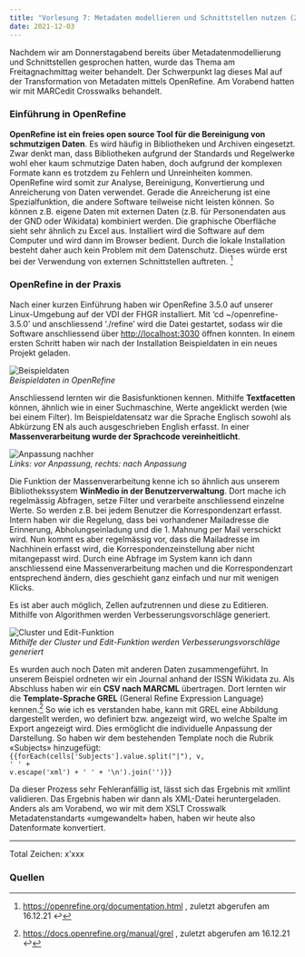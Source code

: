 ```yaml
---
title: "Vorlesung 7: Metadaten modellieren und Schnittstellen nutzen (2/2)"
date: 2021-12-03
---
```


Nachdem wir am Donnerstagabend bereits über Metadatenmodellierung und Schnittstellen gesprochen hatten, wurde das Thema am Freitagnachmittag weiter behandelt. Der Schwerpunkt lag dieses Mal auf der Transformation von Metadaten mittels OpenRefine. Am Vorabend hatten wir mit MARCedit Crosswalks behandelt.

### Einführung in OpenRefine
**OpenRefine ist ein freies open source Tool für die Bereinigung von schmutzigen Daten**. Es wird häufig in Bibliotheken und Archiven eingesetzt. Zwar denkt man, dass Bibliotheken aufgrund der Standards und Regelwerke wohl eher kaum schmutzige Daten haben, doch aufgrund der komplexen Formate kann es trotzdem zu Fehlern und Unreinheiten kommen. OpenRefine wird somit zur Analyse, Bereinigung, Konvertierung und Anreicherung von Daten verwendet. Gerade die Anreicherung ist eine Spezialfunktion, die andere Software teilweise nicht leisten können. So können z.B. eigene Daten mit externen Daten (z.B. für Personendaten aus der GND oder Wikidata) kombiniert werden. Die graphische Oberfläche sieht sehr ähnlich zu Excel aus. Installiert wird die Software auf dem Computer und wird dann im Browser bedient. Durch die lokale Installation besteht daher auch kein Problem mit dem Datenschutz. Dieses würde erst bei der Verwendung von externen Schnittstellen auftreten. [^1] 

### OpenRefine in der Praxis
Nach einer kurzen Einführung haben wir OpenRefine 3.5.0 auf unserer Linux-Umgebung auf der VDI der FHGR installiert. Mit ‘cd ~/openrefine-3.5.0’ und anschliessend ‘./refine’ wird die Datei gestartet, sodass wir die Software anschliessend über [http://localhost:3030]( http://localhost:3333) öffnen konnten.
In einem ersten Schritt haben wir nach der Installation Beispieldaten in ein neues Projekt geladen. 

![Beispieldaten](https://i.ibb.co/Lkgy5LH/07-Open-Refine01.png) <br>
<i>Beispieldaten in OpenRefine</i>

Anschliessend lernten wir die Basisfunktionen kennen. Mithilfe **Textfacetten** können, ähnlich wie in einer Suchmaschine, Werte angeklickt werden (wie bei einem Filter). Im Beispieldatensatz war die Sprache Englisch sowohl als Abkürzung EN als auch ausgeschrieben English erfasst. In einer **Massenverarbeitung wurde der Sprachcode vereinheitlicht**. 

![Anpassung nachher](https://i.ibb.co/hsVNwCC/07-Open-Refine02.png) <br>
<i>Links: vor Anpassung, rechts: nach Anpassung</i>

Die Funktion der Massenverarbeitung kenne ich so ähnlich aus unserem Bibliothekssystem **WinMedio in der Benutzerverwaltung**. Dort mache ich regelmässig Abfragen, setze Filter und verarbeite anschliessend einzelne Werte. So werden z.B. bei jedem Benutzer die Korrespondenzart erfasst. Intern haben wir die Regelung, dass bei vorhandener Mailadresse die Erinnerung, Abholungseinladung und die 1. Mahnung per Mail verschickt wird. Nun kommt es aber regelmässig vor, dass die Mailadresse im Nachhinein erfasst wird, die Korrespondenzeinstellung aber nicht mitangepasst wird. Durch eine Abfrage im System kann ich dann anschliessend eine Massenverarbeitung machen und die Korrespondenzart entsprechend ändern, dies geschieht ganz einfach und nur mit wenigen Klicks.

Es ist aber auch möglich, Zellen aufzutrennen und diese zu Editieren. Mithilfe von Algorithmen werden Verbesserungsvorschläge generiert. 

![Cluster und Edit-Funktion](https://i.ibb.co/XsmMdv7/07-Open-Refine03.png) <br>
<i>Mithilfe der Cluster und Edit-Funktion werden Verbesserungsvorschläge generiert</i>

Es wurden auch noch Daten mit anderen Daten zusammengeführt. In unserem Beispiel ordneten wir ein Journal anhand der ISSN Wikidata zu. Als Abschluss haben wir ein **CSV nach MARCML** übertragen. Dort lernten wir die **Template-Sprache GREL** (General Refine Expression Language) kennen.[^2] So wie ich es verstanden habe, kann mit GREL eine Abbildung dargestellt werden, wo definiert bzw. angezeigt wird, wo welche Spalte im Export angezeigt wird. Dies ermöglicht die individuelle Anpassung der Darstellung. So haben wir dem bestehenden Template noch die Rubrik «Subjects» hinzugefügt:
<code> {{forEach(cells['Subjects'].value.split("|"), v, '<datafield tag="650" ind1="0" ind2="4"> <subfield code="a">' + v.escape('xml') + '</subfield> </datafield>' + '\n').join('')}} </code>

Da dieser Prozess sehr Fehleranfällig ist, lässt sich das Ergebnis mit xmllint validieren. Das Ergebnis haben wir dann als XML-Datei heruntergeladen. Anders als am Vorabend, wo wir mit dem XSLT Crosswalk Metadatenstandarts «umgewandelt» haben, haben wir heute also Datenformate konvertiert.

---
Total Zeichen: x’xxx

### Quellen
[^1]: <https://openrefine.org/documentation.html> , zuletzt abgerufen am 16.12.21 ↩
[^2]: <https://docs.openrefine.org/manual/grel> , zuletzt abgerufen am 16.12.21 ↩




